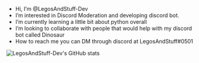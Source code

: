 - Hi, I’m @LegosAndStuff-Dev
- I’m interested in Discord Moderation and developing discord bot.
- I’m currently learning a little bit about python overall
- I’m looking to collaborate with people that would help with my discord bot called Dinosaur
- How to reach me you can DM through discord at LegosAndStuff#0501

![LegosAndStuff-Dev's GitHub stats](https://github-readme-stats.vercel.app/api?username=LegosAndStuff-Dev&show_icons=true&theme=cobalt)
